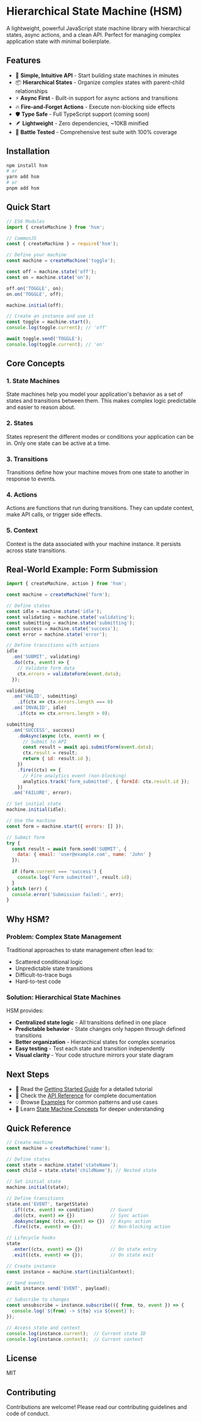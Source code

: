 # Hierarchical State Machine (HSM)

A lightweight, powerful JavaScript state machine library with hierarchical states, async actions, and a clean API. Perfect for managing complex application state with minimal boilerplate.

## Features

- 🎯 **Simple, Intuitive API** - Start building state machines in minutes
- 📦 **Hierarchical States** - Organize complex states with parent-child relationships
- ⚡ **Async First** - Built-in support for async actions and transitions
- 🔥 **Fire-and-Forget Actions** - Execute non-blocking side effects
- 🛡️ **Type Safe** - Full TypeScript support (coming soon)
- 🪶 **Lightweight** - Zero dependencies, ~10KB minified
- 🧪 **Battle Tested** - Comprehensive test suite with 100% coverage

## Installation

```bash
npm install hsm
# or
yarn add hsm
# or
pnpm add hsm
```

## Quick Start

```javascript
// ES6 Modules
import { createMachine } from 'hsm';

// CommonJS
const { createMachine } = require('hsm');

// Define your machine
const machine = createMachine('toggle');

const off = machine.state('off');
const on = machine.state('on');

off.on('TOGGLE', on);
on.on('TOGGLE', off);

machine.initial(off);

// Create an instance and use it
const toggle = machine.start();
console.log(toggle.current); // 'off'

await toggle.send('TOGGLE');
console.log(toggle.current); // 'on'
```

## Core Concepts

### 1. State Machines
State machines help you model your application's behavior as a set of states and transitions between them. This makes complex logic predictable and easier to reason about.

### 2. States
States represent the different modes or conditions your application can be in. Only one state can be active at a time.

### 3. Transitions
Transitions define how your machine moves from one state to another in response to events.

### 4. Actions
Actions are functions that run during transitions. They can update context, make API calls, or trigger side effects.

### 5. Context
Context is the data associated with your machine instance. It persists across state transitions.

## Real-World Example: Form Submission

```javascript
import { createMachine, action } from 'hsm';

const machine = createMachine('form');

// Define states
const idle = machine.state('idle');
const validating = machine.state('validating');
const submitting = machine.state('submitting');
const success = machine.state('success');
const error = machine.state('error');

// Define transitions with actions
idle
  .on('SUBMIT', validating)
  .do((ctx, event) => {
    // Validate form data
    ctx.errors = validateForm(event.data);
  });

validating
  .on('VALID', submitting)
    .if(ctx => ctx.errors.length === 0)
  .on('INVALID', idle)
    .if(ctx => ctx.errors.length > 0);

submitting
  .on('SUCCESS', success)
    .doAsync(async (ctx, event) => {
      // Submit to API
      const result = await api.submitForm(event.data);
      ctx.result = result;
      return { id: result.id };
    })
    .fire((ctx) => {
      // Fire analytics event (non-blocking)
      analytics.track('form_submitted', { formId: ctx.result.id });
    })
  .on('FAILURE', error);

// Set initial state
machine.initial(idle);

// Use the machine
const form = machine.start({ errors: [] });

// Submit form
try {
  const result = await form.send('SUBMIT', { 
    data: { email: 'user@example.com', name: 'John' } 
  });
  
  if (form.current === 'success') {
    console.log('Form submitted!', result.id);
  }
} catch (err) {
  console.error('Submission failed:', err);
}
```

## Why HSM?

### Problem: Complex State Management
Traditional approaches to state management often lead to:
- Scattered conditional logic
- Unpredictable state transitions
- Difficult-to-trace bugs
- Hard-to-test code

### Solution: Hierarchical State Machines
HSM provides:
- **Centralized state logic** - All transitions defined in one place
- **Predictable behavior** - State changes only happen through defined transitions
- **Better organization** - Hierarchical states for complex scenarios
- **Easy testing** - Test each state and transition independently
- **Visual clarity** - Your code structure mirrors your state diagram

## Next Steps

- 📖 Read the [Getting Started Guide](./getting-started.md) for a detailed tutorial
- 🔧 Check the [API Reference](./api.md) for complete documentation
- 💡 Browse [Examples](./examples/) for common patterns and use cases
- 🧠 Learn [State Machine Concepts](./concepts.md) for deeper understanding

## Quick Reference

```javascript
// Create machine
const machine = createMachine('name');

// Define states
const state = machine.state('stateName');
const child = state.state('childName'); // Nested state

// Set initial state
machine.initial(state);

// Define transitions
state.on('EVENT', targetState)
  .if((ctx, event) => condition)      // Guard
  .do((ctx, event) => {})             // Sync action
  .doAsync(async (ctx, event) => {})  // Async action
  .fire((ctx, event) => {});          // Non-blocking action

// Lifecycle hooks
state
  .enter((ctx, event) => {})          // On state entry
  .exit((ctx, event) => {});          // On state exit

// Create instance
const instance = machine.start(initialContext);

// Send events
await instance.send('EVENT', payload);

// Subscribe to changes
const unsubscribe = instance.subscribe(({ from, to, event }) => {
  console.log(`${from} -> ${to} via ${event}`);
});

// Access state and context
console.log(instance.current);  // Current state ID
console.log(instance.context);  // Current context
```

## License

MIT

## Contributing

Contributions are welcome! Please read our contributing guidelines and code of conduct.